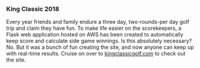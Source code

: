 ### King Classic 2018
Every year friends and family endure a three day, two-rounds-per day golf trip and claim they have fun. To make life easier on the scorekeepers, a Flask web application hosted on AWS has been created to automatically keep score and calculate side game winnings. Is this absolutely necessary? No. But it was a bunch of fun creating the site, and now anyone can keep up with real-time results. Cruise on over to [kingclassicgolf.com](http://www.kingclassicgolf.com/) to check out the site.
